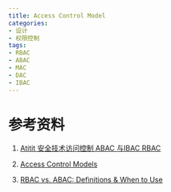```yaml
---
title: Access Control Model
categories:
- 设计
- 权限控制
tags:
- RBAC
- ABAC
- MAC
- DAC
- IBAC
---
```








# 参考资料

1. [Atitit 安全技术访问控制 ABAC 与IBAC  RBAC](https://blog.csdn.net/attilax/article/details/103798146)

2. [Access Control Models](https://westoahu.hawaii.edu/cyber/best-practices/best-practices-weekly-summaries/access-control/)

3. [RBAC vs. ABAC: Definitions & When to Use](https://www.okta.com/identity-101/role-based-access-control-vs-attribute-based-access-control/)

   